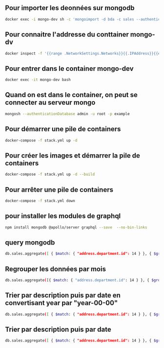 ## Pour importer les deonnées sur mongodb
```bash
docker exec -i mongo-dev sh -c 'mongoimport -d bda -c sales --authenticationDatabase admin -u root -p example' < sales.bson
```
## Pour connaitre l'addresse du conttainer mongo-dv
```bash
docker inspect -f '{{range .NetworkSettings.Networks}}{{.IPAddress}}{{end}}' mongo-dev
```
## Pour entrer dans le container mongo-dev
```bash
docker exec -it mongo-dev bash
```
## Quand on est dans le container, on peut se connecter au serveur mongo
```bash
mongosh --authenticationDatabase admin -u root -p example
```
## Pour démarrer une pile de containers
```bash
docker-compose -f stack.yml up -d
```
## Pour créer les images et démarrer la pile de containers
```bash
docker-compose -f stack.yml up -d --build
```
## Pour arrêter une pile de containers
```bash
docker-compose -f stack.yml down
```
## pour installer les modules de graphql
```bash
npm install mongodb @apollo/server graphql --save  --no-bin-links
```

## query mongodb
```bash
db.sales.aggregate([ { $match: { "address.department.id": 14 } }, { $group: { _id: "$prestation.id", description: { $first: "$prestation.description" }, sum: { $sum: "$price" }, avg: { $avg: "$price" }, count: { $sum: 1 } } },{ $project: {prestation_id: "$_id",description: 1, sum: 1, avg: 1, count: 1, _id: 0 } }])
```
## Regrouper les données par mois
```bash
db.sales.aggregate([{ $match: { "address.department.id": 14 } }, { $group: { _id: { id: "$prestation.id", month: "$date.month" }, description: { $first: "$prestation.description" }, sum: { $sum: "$price" }, avg: { $avg: "$price" }, count: { $sum: 1 } } }, { $sort: { description: 1, "_id.month": 1 } }, { $project: { prestation_id: "$_id.id", description: 1, sum: 1, avg: 1, count: 1, _id: 0, month: "$_id.month" } }] )
```
## Trier par description puis par date en convertisant year par "year-00-00"
```bash
db.sales.aggregate([ { $match: { "address.department.id": 14 } }, { $group: { _id: { id: "$prestation.id", year: "$date.year" }, description: { $first: "$prestation.description" }, count: { $sum: 1 } } }, { $sort: { description: 1, "_id.year": 1 } }, { $project: { date: { $concat: [{ $toString: "$_id.year" }, "-00-00"] }, description: 1,count: 1, _id: 0 } }] );
```
## Trier par description puis par date 
```bash
db.sales.aggregate([ { $match: { "address.department.id": 14 } }, { $group: { _id: { id: "$prestation.id", year: "$date.year" }, description: { $first: "$prestation.description" }, sum: { $sum: "$price" }, avg: { $avg: "$price" }, count: { $sum: 1 } } }, { $sort: { description: 1 ,"_id.year":1} }, { $project: { date: "$date", prestation_id: "$_id.id",date:"$_id.year", description: 1, sum: 1, avg: 1, count: 1, _id: 0 } }] );
```
